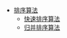 * [排序算法](README.md)
     * [快速排序算法](../documents/sort/QuickSort.md)
     * [归并排序算法](../documents/sort/MergeSort.md)